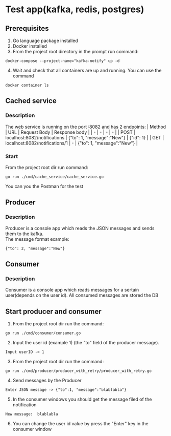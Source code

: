 # Test app(kafka, redis, postgres)

## Prerequisites

1. Go language package installed
2. Docker installed
3. From the project root directory in the prompt run command:

```
docker-compose --project-name="kafka-notify" up -d
```

4. Wait and check that all containers are up and running. You can use the command

```
docker container ls
```

## Cached service

### Description

The web service is running on the port :8082 and has 2 endpoints:
| Method | URL | Request Body | Response body |
| - | - | - | - |
| POST | localhost:8082/notifications | {"to": 1, "message":"New"} | {"id": 1} |
| GET | localhost:8082/notifications/1 | - | {"to": 1, "message":"New"} |

### Start

From the project root dir run command:

```
go run ./cmd/cache_service/cache_service.go
```

You can you the Postman for the test

## Producer

### Description

Producer is a console app which reads the JSON messages and sends them to the kafka.  
The message format example:

```
{"to": 2, "message":"New"}
```

## Consumer

### Description

Consumer is a console app which reads messages for a sertain user(depends on the user id). All consumed messages are stored the DB

## Start producer and consumer

1. From the project root dir run the command:

```
go run ./cmd/consumer/consumer.go
```

2. Input the user id (example 1) (the "to" field of the producer message).

```
Input userID -> 1
```

3. From the project root dir run the command:

```
go run ./cmd/producer/producer_with_retry/producer_with_retry.go
```

4. Send messages by the Producer

```
Enter JSON message -> {"to":1, "message":"blablabla"}
```

5. In the consumer windows you should get the message filed of the notification

```
New message:  blablabla
```

6. You can change the user id value by press the "Enter" key in the consumer window
